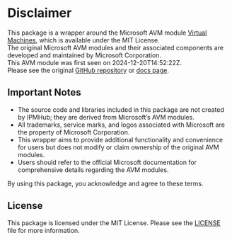 # Disclaimer

This package is a wrapper around the Microsoft AVM module [Virtual Machines](https://github.com/Azure/bicep-registry-modules/tree/main/avm/res/compute/virtual-machine), which is available under the MIT License. \
The original Microsoft AVM modules and their associated components are developed and maintained by Microsoft Corporation.\
This AVM module was first seen on 2024-12-20T14:52:22Z.\
Please see the original [GitHub repository](https://github.com/Azure/bicep-registry-modules) or [docs page](https://azure.github.io/Azure-Verified-Modules/indexes/bicep/bicep-resource-modules/).

## Important Notes

- The source code and libraries included in this package are not created by IPMHub; they are derived from Microsoft’s AVM modules.
- All trademarks, service marks, and logos associated with Microsoft are the property of Microsoft Corporation.
- This wrapper aims to provide additional functionality and convenience for users but does not modify or claim ownership of the original AVM modules.
- Users should refer to the official Microsoft documentation for comprehensive details regarding the AVM modules.

By using this package, you acknowledge and agree to these terms.

## License

This package is licensed under the MIT License. Please see the [LICENSE](LICENSE.txt) file for more information.
